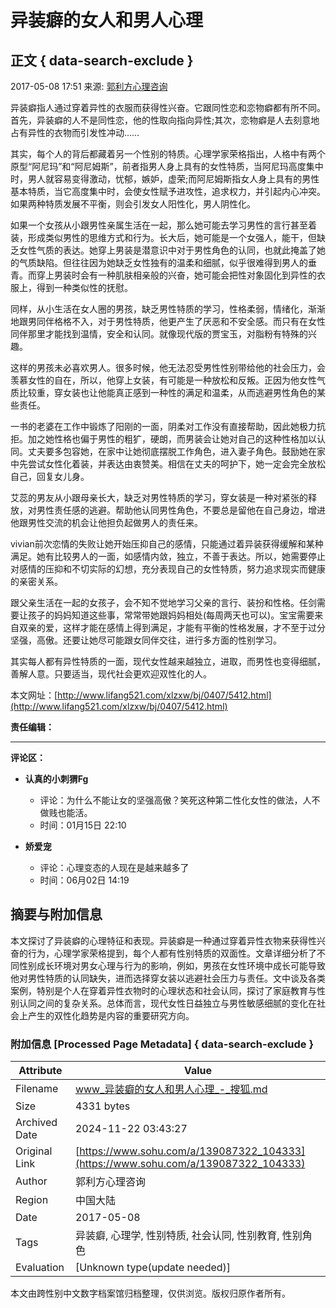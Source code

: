 # 异装癖的女人和男人心理

## 正文 { data-search-exclude }


2017-05-08 17:51 来源: [郭利方心理咨询](https://www.sohu.com/a/139087322_104333?spm=smpc.content-abroad.content.1.1732246950435cwYtTXU)

异装癖指人通过穿着异性的衣服而获得性兴奋。它跟同性恋和恋物癖都有所不同。首先，异装癖的人不是同性恋，他的性取向指向异性;其次，恋物癖是人去刻意地占有异性的衣物而引发性冲动……

其实，每个人的背后都藏着另一个性别的特质。心理学家荣格指出，人格中有两个原型“阿尼玛”和“阿尼姆斯”，前者指男人身上具有的女性特质，当阿尼玛高度集中时，男人就容易变得激动，忧郁，嫉妒，虚荣;而阿尼姆斯指女人身上具有的男性基本特质，当它高度集中时，会使女性赋予进攻性，追求权力，并引起内心冲突。如果两种特质发展不平衡，则会引发女人阳性化，男人阴性化。

如果一个女孩从小跟男性亲属生活在一起，那么她可能去学习男性的言行甚至着装，形成类似男性的思维方式和行为。长大后，她可能是一个女强人，能干，但缺乏女性气质的表达。她穿上男装是潜意识中对于男性角色的认同，也就此掩盖了她的气质缺陷。但往往因为她缺乏女性独有的温柔和细腻，似乎很难得到男人的垂青。而穿上男装时会有一种肌肤相亲般的兴奋，她可能会把性对象固化到异性的衣服上，得到一种类似性的抚慰。

同样，从小生活在女人圈的男孩，缺乏男性特质的学习，性格柔弱，情绪化，渐渐地跟男同伴格格不入，对于男性特质，他更产生了厌恶和不安全感。而只有在女性同伴那里才能找到温情，安全和认同。就像现代版的贾宝玉，对脂粉有特殊的兴趣。

这样的男孩未必喜欢男人。很多时候，他无法忍受男性性别带给他的社会压力，会羡慕女性的自在，所以，他穿上女装，有可能是一种放松和反叛。正因为他女性气质比较重，穿女装也让他能真正感到一种性的满足和温柔，从而逃避男性角色的某些责任。

一书的老婆在工作中锻炼了阳刚的一面，阴柔对工作没有直接帮助，因此她极力抗拒。加之她性格也偏于男性的粗犷，硬朗，而男装会让她对自己的这种性格加以认同。丈夫要多包容她，在家中让她彻底摆脱工作角色，进入妻子角色。鼓励她在家中先尝试女性化着装，并表达由衷赞美。相信在丈夫的呵护下，她一定会完全放松自己，回复女儿身。

艾蕊的男友从小跟母亲长大，缺乏对男性特质的学习，穿女装是一种对紧张的释放，对男性责任感的逃避。帮助他认同男性角色，不要总是留他在自己身边，增进他跟男性交流的机会让他担负起做男人的责任来。

vivian前次恋情的失败让她开始压抑自己的感情，只能通过着异装获得缓解和某种满足。她有比较男人的一面，如感情内敛，独立，不善于表达。所以，她需要停止对感情的压抑和不切实际的幻想，充分表现自己的女性特质，努力追求现实而健康的亲密关系。

跟父亲生活在一起的女孩子，会不知不觉地学习父亲的言行、装扮和性格。任剑需要让孩子的妈妈知道这些事，常常带她跟妈妈相处(每周两天也可以)。宝宝需要来自双亲的爱，这样才能在感情上得到满足，才能有平衡的性格发展，才不至于过分坚强，高傲。还要让她尽可能跟女同伴交往，进行多方面的性别学习。

其实每人都有异性特质的一面，现代女性越来越独立，进取，而男性也变得细腻，善解人意。只要适当，现代社会更欢迎双性化的人。

本文网址：[http://www.lifang521.com/xlzxw/bj/0407/5412.html](http://www.lifang521.com/xlzxw/bj/0407/5412.html)

**责任编辑：** 

---

**评论区：**

- **认真的小刺猬Fg**
  - 评论：为什么不能让女的坚强高傲？笑死这种第二性化女性的做法，人不做贱也能活。
  - 时间：01月15日 22:10

- **娇爱宠**
  - 评论：心理变态的人现在是越来越多了
  - 时间：06月02日 14:19

## 摘要与附加信息

<!-- tcd_abstract -->
本文探讨了异装癖的心理特征和表现。异装癖是一种通过穿着异性衣物来获得性兴奋的行为，心理学家荣格提到，每个人都有性别特质的双面性。文章详细分析了不同性别成长环境对男女心理与行为的影响，例如，男孩在女性环境中成长可能导致他对男性特质的认同缺失，进而选择穿女装以逃避社会压力与责任。文中谈及各类案例，特别是个人在穿着异性衣物时的心理状态和社会认同，探讨了家庭教育与性别认同之间的复杂关系。总体而言，现代女性日益独立与男性敏感细腻的变化在社会上产生的双性化趋势是内容的重要研究方向。
<!-- tcd_abstract_end -->

### 附加信息 [Processed Page Metadata] { data-search-exclude }

| Attribute       | Value                                  |
|-----------------|----------------------------------------|
| Filename        | www_异装癖的女人和男人心理_-_搜狐.md                             |
| Size            | 4331 bytes                           |
| Archived Date   | 2024-11-22 03:43:27                             |
| Original Link   | [https://www.sohu.com/a/139087322_104333](https://www.sohu.com/a/139087322_104333)                       |
| Author          | 郭利方心理咨询                               |
| Region          | 中国大陆                               |
| Date            | 2017-05-08                                 |
| Tags            | 异装癖, 心理学, 性别特质, 社会认同, 性别教育, 性别角色                                 |
| Evaluation            | [Unknown type(update needed)]                                 |
<!-- tcd_table_end -->

本文由跨性别中文数字档案馆归档整理，仅供浏览。版权归原作者所有。
